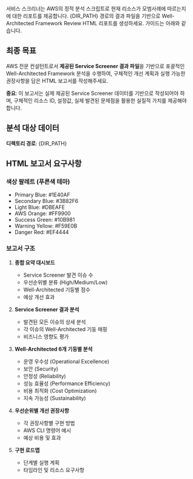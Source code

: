 서비스 스크리너는 AWS의 정적 분석 스크립트로 현재 리소스가 모범사례에 따르는지에 대한 리포트를 제공합니다. 
{DIR_PATH} 경로의 결과 파일을 기반으로 Well-Architected Framework Review HTML 리포트를 생성하세요.
가이드는 아래와 같습니다.

## 최종 목표

AWS 전문 컨설턴트로서 **제공된 Service Screener 결과 파일**을 기반으로 포괄적인 Well-Architected Framework 분석을 수행하여, 구체적인 개선 계획과 실행 가능한 권장사항을 담은 HTML 보고서를 작성해주세요.

**중요**: 이 보고서는 실제 제공된 Service Screener 데이터를 기반으로 작성되어야 하며, 구체적인 리소스 ID, 설정값, 실제 발견된 문제점을 활용한 실질적 가치를 제공해야 합니다.

## 분석 대상 데이터

**디렉토리 경로**: {DIR_PATH}

## HTML 보고서 요구사항

### 색상 팔레트 (푸른색 테마)
- Primary Blue: #1E40AF
- Secondary Blue: #3B82F6  
- Light Blue: #DBEAFE
- AWS Orange: #FF9900
- Success Green: #10B981
- Warning Yellow: #F59E0B
- Danger Red: #EF4444

### 보고서 구조

1. **종합 요약 대시보드**
   - Service Screener 발견 이슈 수
   - 우선순위별 분류 (High/Medium/Low)
   - Well-Architected 기둥별 점수
   - 예상 개선 효과

2. **Service Screener 결과 분석**
   - 발견된 모든 이슈의 상세 분석
   - 각 이슈의 Well-Architected 기둥 매핑
   - 비즈니스 영향도 평가

3. **Well-Architected 6개 기둥별 분석**
   - 운영 우수성 (Operational Excellence)
   - 보안 (Security)
   - 안정성 (Reliability)
   - 성능 효율성 (Performance Efficiency)
   - 비용 최적화 (Cost Optimization)
   - 지속 가능성 (Sustainability)

4. **우선순위별 개선 권장사항**
   - 각 권장사항별 구현 방법
   - AWS CLI 명령어 예시
   - 예상 비용 및 효과

5. **구현 로드맵**
   - 단계별 실행 계획
   - 타임라인 및 리소스 요구사항
